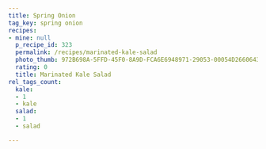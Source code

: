 ```yaml
---
title: Spring Onion
tag_key: spring onion
recipes:
- mine: null
  p_recipe_id: 323
  permalink: /recipes/marinated-kale-salad
  photo_thumb: 972B698A-5FFD-45F0-8A9D-FCA6E6948971-29053-00054D2660643987.jpg
  rating: 0
  title: Marinated Kale Salad
rel_tags_count:
  kale:
  - 1
  - kale
  salad:
  - 1
  - salad

---
```

